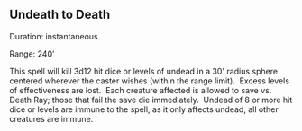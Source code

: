 ## Undeath to Death                      

Duration: instantaneous

Range: 240’

This spell will kill 3d12 hit dice or levels of undead in a 30' radius sphere centered wherever the caster wishes (within the range limit).  Excess levels of effectiveness are lost.  Each creature affected is allowed to save vs. Death Ray; those that fail the save die immediately.  Undead of 8 or more hit dice or levels are immune to the spell, as it only affects undead, all other creatures are immune.